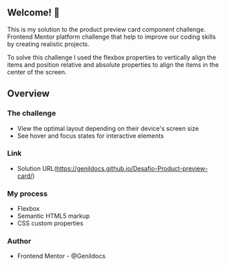 ## Welcome! 👋

This is my solution to the product preview card component challenge. Frontend Mentor platform challenge that help to improve our coding skills by creating realistic projects.

To solve this challenge I used the flexbox properties to vertically align the items and position relative and absolute properties to align the items in the center of the screen.

## Overview

### The challenge

- View the optimal layout depending on their device's screen size
- See hover and focus states for interactive elements

### Link
- Solution URL(https://genildocs.github.io/Desafio-Product-preview-card/)

### My process

- Flexbox
- Semantic HTML5 markup
- CSS custom properties

### Author
- Frontend Mentor - @Genildocs
